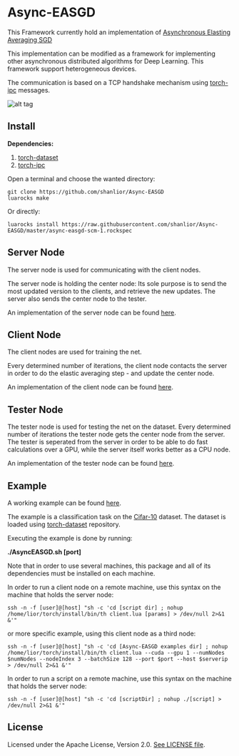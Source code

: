Async-EASGD
=========

This Framework currently hold an implementation of [Asynchronous Elasting Averaging SGD](http://arxiv.org/abs/1412.6651)

This implementation can be modified as a framework for implementing other asynchronous distributed
algorithms for Deep Learning. This framework support heterogeneous devices.

The communication is based on a TCP handshake mechanism using [torch-ipc](https://github.com/twitter/torch-ipc) messages.



![alt tag](https://cloud.githubusercontent.com/assets/8818883/14954444/23b4e98e-107b-11e6-8407-a93647f3c2d0.png)


Install
--------


**Dependencies:**

1. [torch-dataset](https://github.com/twitter/torch-dataset)
2. [torch-ipc](https://github.com/twitter/torch-ipc)

Open a terminal and choose the wanted directory:
```
git clone https://github.com/shanlior/Async-EASGD
luarocks make
```

Or directly:
```
luarocks install https://raw.githubusercontent.com/shanlior/Async-EASGD/master/async-easgd-scm-1.rockspec
```

Server Node
------------

The server node is used for communicating with the client nodes.

The server node is holding the center node:
Its sole purpose is to send the most updated version to the clients, and retrieve the new updates.
The server also sends the center node to the tester.

An implementation of the server node can be found [here](examples/server.lua).




Client Node
------------

The client nodes are used for training the net.

Every determined number of iterations, the client node contacts the server in order to do the elastic averaging step -
and update the center node.

An implementation of the client node can be found [here](examples/client.lua).




Tester Node
------------

The tester node is used for testing the net on the dataset. Every determined number of iterations the tester node gets the center node from the server.
The tester is seperated from the server in order to be able to do fast calculations over a GPU, while the server itself works better as a CPU node.

An implementation of the tester node can be found [here](examples/tester.lua).




Example
--------

A working example can be found [here](examples/AsyncEASGD.sh).

The example is a classification task on the [Cifar-10](https://www.cs.toronto.edu/~kriz/cifar.html) dataset. The dataset is loaded using [torch-dataset](https://github.com/twitter/torch-dataset) repository.

Executing the example is done by running:

**./AsyncEASGD.sh [port]**

Note that in order to use several machines, this package and all of its dependencies must be installed on each machine.

In order to run a client node on a remote machine, use this syntax on the machine that holds the server node:

```
ssh -n -f [user]@[host] "sh -c 'cd [script dir] ; nohup /home/lior/torch/install/bin/th client.lua [params] > /dev/null 2>&1 &'"
```

or more specific example, using this client node as a third node:
```
ssh -n -f [user]@[host] "sh -c 'cd [Async-EASGD examples dir] ; nohup /home/lior/torch/install/bin/th client.lua --cuda --gpu 1 --numNodes $numNodes --nodeIndex 3 --batchSize 128 --port $port --host $serverip > /dev/null 2>&1 &'"
```


In order to run a script on a remote machine, use this syntax on the machine that holds the server node:

```
ssh -n -f [user]@[host] "sh -c 'cd [scriptDir] ; nohup ./[script] > /dev/null 2>&1 &'"
```





License
-------

Licensed under the Apache License, Version 2.0.
[See LICENSE file](LICENSE).
